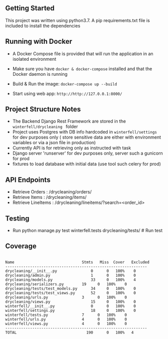 ## Getting Started

This project was written using python3.7. A pip requirements.txt
 file is
 included to install the dependencies

## Running with Docker
- A Docker Compose file is provided that will run the application in an
 isolated environment

- Make sure you have `docker & docker-compose` installed and that the Docker
 daemon is running
 
- Build & Run the image: `docker-compose up --build`

- Start using web app: `http://http://127.0.0.1:8000/`

## Project Structure Notes

- The Backend Django Rest Framework  are stored in the `winterfell/drycleaning
` folder
- Project uses Postgres with DB info hardcoded  in `winterfell/settings` for
 dev purposes only ( store sensitive data are either with environment
  variables or via a json file in production)
- Currently API is for retrieving only as instructed with task
- Django server 'runserver' for dev purposes only, server such a gunicorn for
 prod
 - fixtures to load database with initial data (use tool such celery for prod) 

## API Endpoints
- Retrieve Orders : /drycleaning/orders/ 
- Retrieve Items : /drycleaning/items/
- Retrieve LineItems : /drycleaning/lineitems/?search=<order_id>

## Testing
- Run python manage.py test winterfell.tests drycleaning/tests/ # Run test


## Coverage 

```

Name                              Stmts   Miss  Cover   Excluded
---------------------------------------------------------------
drycleaning/__init__.py	              0	     0	 100%    0
drycleaning/admin.py	              1	     0	 100%    0
drycleaning/models.py	              33     0	 100%    4
drycleaning/serializers.py	      19     0	 100%    0
drycleaning/tests/test_models.py      34     0	 100%    0
drycleaning/tests/test_views.py	      52     0	 100%    0
drycleaning/urls.py	              3	     0	 100%    0
drycleaning/views.py	              15     0	 100%    0
winterfell/__init__.py	              0	     0	 100%    0
winterfell/settings.py	              18     0	 100%    0
winterfell/tests.py	              7      0	 100%    0
winterfell/urls.py	              4	     0	 100%    0
winterfell/views.py	              4	     0	 100%    0
---------------------------------------------------------------
TOTAL                               190      0   100%   4

```
